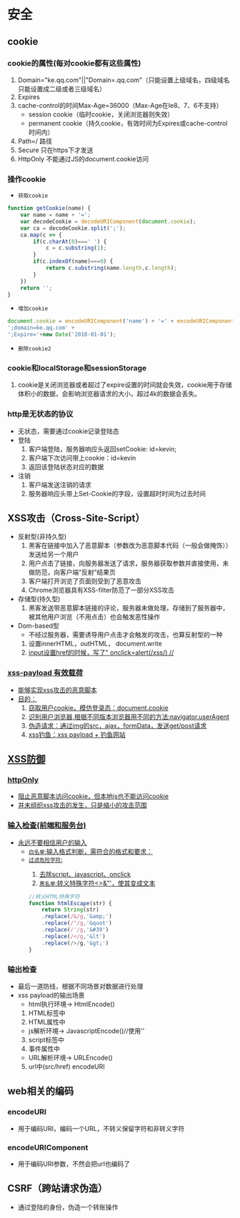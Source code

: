 # 安全
## cookie
### cookie的属性(每对cookie都有这些属性)
1. Domain="ke.qq.com"||"Domain=.qq.com"（只能设置上级域名，四级域名只能设置成二级或者三级域名）
2. Expires
3. cache-control的时间Max-Age=36000（Max-Age在Ie8、7、6不支持）
    * session cookie（临时cookie，关闭浏览器则失效）
    * permanent cookie（持久cookie，有效时间为Expires或cache-control时间内）
4. Path=/ 路径
5. Secure 只在https下才发送
6. HttpOnly 不能通过JS的document.cookie访问

### 操作cookie
* `获取cookie`
```javascript
function getCookie(name) {
    var name = name + '='; 
    var decodeCookie = decodeURIComponent(document.cookie);
    var ca = decodeCookie.split(';');
    ca.map(c => {
        if(c.charAt(0)===' ') {
            c = c.substring(1);
        }
        if(c.indexOf(name)===0) {
            return c.substring(name.length,c.length);
        }
    })
    return '';
}
```
* `增加cookie`
```javascript
document.cookie = encodeURIComponent('name') + '=' + encodeURIComponent('value') +
';domain=ke.qq.com' + 
';Expire='+new Date('2018-01-01');
```

* `删除cookie2`

### cookie和localStorage和sessionStorage
1. cookie是关闭浏览器或者超过了expire设置的时间就会失效，cookie用于存储体积小的数据，会影响浏览器请求的大小，超过4k的数据会丢失。

### http是无状态的协议
* 无状态，需要通过cookie记录登陆态
* 登陆
    1. 客户端登陆，服务器响应头返回setCookie: id=kevin;
    2. 客户端下次访问带上cookie：id=kevin
    3. 返回该登陆状态对应的数据
* 注销
    1. 客户端发送注销的请求
    2. 服务器响应头带上Set-Cookie的字段，设置超时时间为过去时间

## XSS攻击（Cross-Site-Script）
* 反射型(非持久型)
    1. 黑客在链接中加入了恶意脚本（参数改为恶意脚本代码（一般会做掩饰））发送给另一个用户
    2. 用户点击了链接，向服务器发送了请求，服务器获取参数并直接使用，未做防范，向客户端“反射”结果页
    3. 客户端打开浏览了页面则受到了恶意攻击
    4. Chrome浏览器具有XSS-filter防范了一部分XSS攻击
* 存储型(持久型)
    1. 黑客发送带恶意脚本链接的评论，服务器未做处理，存储到了服务器中，被其他用户浏览（不用点击）也会触发恶性操作
* Dom-based型
    * 不经过服务器，需要诱导用户点击才会触发的攻击，也算反射型的一种
    1. 设置innerHTML，outHTML， document.write
    2. <a href=""> input设置href的时候，写了" onclick=alert(/xss/) //

### xss-payload 有效载荷
* 能够实现xss攻击的恶意脚本
* 目的：
    1. 窃取用户cookie，模仿登录态：document.cookie
    2. 识别用户浏览器,根据不同版本浏览器用不同的方法:navigator.userAgent
    3. 伪造请求：通过img的src，ajax，formData，发送get/post请求
    4. xss钓鱼：xss payload + 钓鱼网站

## XSS防御
### httpOnly
* 阻止恶意脚本访问cookie，但本地js也不能访问cookie
* 并未组织xss攻击的发生，只是缩小的攻击范围

### 输入检查(前端和服务台)
* 永远不要相信用户的输入
    * `白名单`:输入格式判断，需符合的格式和要求：
    * `过滤危险字符`: 
        1. 去除script、javascript、onclick
        2. `黑名单`:转义特殊字符<>&\"'，使其变成文本
        ```javascript
        //转义HTML特殊字符
        function htmlEscape(str) {
            return String(str)
            .replace(/&/g,'&amp;')
            .replace(/"/g,'&quot')
            .replace(/'/g,'&#39')
            .replace(/</g,'&lt')
            .replace(/>/g,'&gt;')
        }
        ```
### 输出检查
* 最后一道防线，根据不同场景对数据进行处理
* xss payload的输出场景
    * html执行环境-> HtmlEncode()
    1. HTML标签中
    2. HTML属性中
    * js解析环境-> JavascriptEncode()//使用'\'
    3. script标签中
    4. 事件属性中
    * URL解析环境-> URLEncode()
    5. url中(src/href) encodeURI

## web相关的编码
### encodeURI
* 用于编码URI，编码一个URL，不转义保留字符和非转义字符
### encodeURIComponent
* 用于编码URI参数，不然会把url也编码了

## CSRF（跨站请求伪造）
* 通过登陆的身份，伪造一个转账操作

